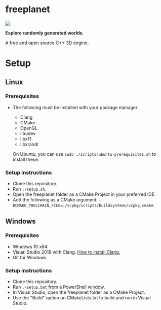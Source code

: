 # freeplanet
[![](https://github.com/atoft/freeplanet/workflows/CI/badge.svg)](https://github.com/atoft/freeplanet/actions?query=workflow%3ACI)

**Explore randomly generated worlds.**

A free and open source C++ 3D engine.

# Setup
## Linux
### Prerequisites
- The following must be installed with your package manager:
  - Clang
  - CMake
  - OpenGL
  - libudev
  - libx11
  - libxrandr
  
  On Ubuntu, you can use `sudo ./scripts/ubuntu-prerequisites.sh` to install these.

### Setup instructions
- Clone this repository.
- Run `./setup.sh`.
- Open the freeplanet folder as a CMake Project in your preferred IDE.
- Add the following as a CMake argument: `-DCMAKE_TOOLCHAIN_FILE=./vcpkg/scripts/buildsystems/vcpkg.cmake`.

## Windows
### Prerequisites
- Windows 10 x64.
- Visual Studio 2019 with Clang. [How to install Clang.](https://devblogs.microsoft.com/cppblog/clang-llvm-support-in-visual-studio/)
- Git for Windows.

### Setup instructions
- Clone this repository.
- Run `.\setup.bat` from a PowerShell window.
- In Visual Studio, open the freeplanet folder as a CMake Project.
- Use the "Build" option on CMakeLists.txt to build and run in Visual Studio.


